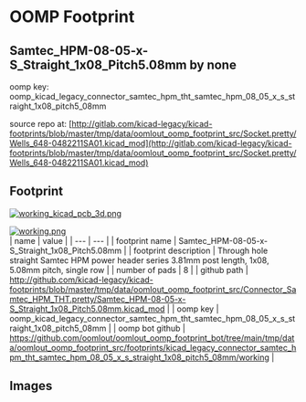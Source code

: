 # OOMP Footprint  
## Samtec_HPM-08-05-x-S_Straight_1x08_Pitch5.08mm  by none  
  
oomp key: oomp_kicad_legacy_connector_samtec_hpm_tht_samtec_hpm_08_05_x_s_straight_1x08_pitch5_08mm  
  
source repo at: [http://gitlab.com/kicad-legacy/kicad-footprints/blob/master/tmp/data/oomlout_oomp_footprint_src/Socket.pretty/Wells_648-0482211SA01.kicad_mod](http://gitlab.com/kicad-legacy/kicad-footprints/blob/master/tmp/data/oomlout_oomp_footprint_src/Socket.pretty/Wells_648-0482211SA01.kicad_mod)  
## Footprint  
  
[![working_kicad_pcb_3d.png](working_kicad_pcb_3d_600.png)](working_kicad_pcb_3d.png)  
  
[![working.png](working_600.png)](working.png)  
| name | value | 
| --- | --- | 
| footprint name | Samtec_HPM-08-05-x-S_Straight_1x08_Pitch5.08mm | 
| footprint description | Through hole straight Samtec HPM power header series 3.81mm post length, 1x08, 5.08mm pitch, single row | 
| number of pads | 8 | 
| github path | http://github.com/kicad-legacy/kicad-footprints/blob/master/tmp/data/oomlout_oomp_footprint_src/Connector_Samtec_HPM_THT.pretty/Samtec_HPM-08-05-x-S_Straight_1x08_Pitch5.08mm.kicad_mod | 
| oomp key | oomp_kicad_legacy_connector_samtec_hpm_tht_samtec_hpm_08_05_x_s_straight_1x08_pitch5_08mm | 
| oomp bot github | https://github.com/oomlout/oomlout_oomp_footprint_bot/tree/main/tmp/data/oomlout_oomp_footprint_src/footprints/kicad_legacy_connector_samtec_hpm_tht_samtec_hpm_08_05_x_s_straight_1x08_pitch5_08mm/working | 
## Images  
